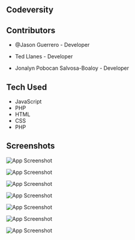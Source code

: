 
## Codeversity




## Contributors

- @Jason Guerrero - Developer

- Ted Llanes - Developer

- Jonalyn Pobocan Salvosa-Boaloy - Developer
## Tech Used 
- JavaScript
- PHP
- HTML
- CSS
- PHP




## Screenshots

![App Screenshot](https://cdn.fbsbx.com/v/t59.2708-21/446106334_793297236201131_2379522197608814405_n.gif?stp=dst-gif_p960x960&_nc_cat=107&ccb=1-7&_nc_sid=cf94fc&_nc_ohc=qVy04dIlAYwQ7kNvgEiKLib&_nc_ht=cdn.fbsbx.com&oh=03_Q7cD1QGh6n4VwsvrVpT3-m1-7fGoR8BDlDxLAqD3CEt2gNK32w&oe=66590D48)

![App Screenshot](https://cdn.fbsbx.com/v/t59.2708-21/446123836_967731835009494_2168689658057189382_n.gif?_nc_cat=105&ccb=1-7&_nc_sid=cf94fc&_nc_ohc=YV5Co_CN0v8Q7kNvgFXHuLZ&_nc_ht=cdn.fbsbx.com&oh=03_Q7cD1QF4wwBSL7mJCND5RiFASWfKDr-JZjFOaTs0U53v2AAn-Q&oe=66590869)


![App Screenshot](https://cdn.fbsbx.com/v/t59.2708-21/446809664_1772973836531059_1027571874764544044_n.gif?stp=dst-gif_p960x960&_nc_cat=103&ccb=1-7&_nc_sid=cf94fc&_nc_ohc=BrRXHHs4qmsQ7kNvgGBroen&_nc_ht=cdn.fbsbx.com&oh=03_Q7cD1QGttm2g5WrRku-f7bVE-PLeDji5uD9RuABfOH9ekOwR4g&oe=6658F75E)


![App Screenshot](https://cdn.fbsbx.com/v/t59.2708-21/446197982_1133882604393896_3632886477369543026_n.gif?stp=dst-gif_p960x960&_nc_cat=100&ccb=1-7&_nc_sid=cf94fc&_nc_ohc=l8NZTMyyppQQ7kNvgE7i1xF&_nc_ht=cdn.fbsbx.com&oh=03_Q7cD1QEMHFT-nXVpMwgW4yd1sLqpg2OsFoURmW0wEE5-uHYXHw&oe=6658E0B2)


![App Screenshot](https://scontent.fmnl33-2.fna.fbcdn.net/v/t1.15752-9/441780021_469672418935990_9218829485660880278_n.jpg?_nc_cat=111&ccb=1-7&_nc_sid=5f2048&_nc_ohc=Bt6YHbZTY0YQ7kNvgEKJn3l&_nc_ht=scontent.fmnl33-2.fna&oh=03_Q7cD1QGIt_XKMiwRICekHDDMtHrY5HHevBZW9tBb2sogoSEZsQ&oe=667E7C2A)


![App Screenshot](https://cdn.fbsbx.com/v/t59.2708-21/446336111_812930440388549_2696787448191621223_n.gif?stp=dst-gif_p960x960&_nc_cat=111&ccb=1-7&_nc_sid=cf94fc&_nc_ohc=bDtKqqLM31MQ7kNvgG5nIxI&_nc_ht=cdn.fbsbx.com&oh=03_Q7cD1QH8ITMTAsrvfc79gPUC-AdppUjsE73KQFLKfit2CMfCRg&oe=6658EE33)


![App Screenshot](https://cdn.fbsbx.com/v/t59.2708-21/446123836_967731835009494_2168689658057189382_n.gif?_nc_cat=105&ccb=1-7&_nc_sid=cf94fc&_nc_eui2=AeE2gQfKZN8QHtBqWJZMLdi2AHpNHeJO3LgAek0d4k7cuOCi2rchX-vTUYi1kGMDR7ymLrbkhwCuu3_Q15fACYqI&_nc_ohc=_WJrLQa3nH0Q7kNvgF5E2WE&_nc_ht=cdn.fbsbx.com&oh=03_Q7cD1QEGQyBv9_OsvsyrrG1m7UNOIxM0ZNyfXNVQe89UoPB-pQ&oe=665F9FE9)

